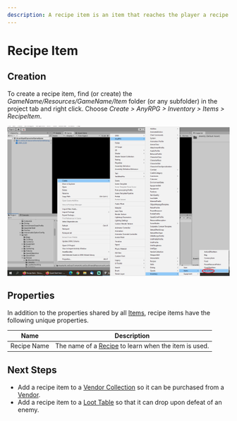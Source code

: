 ```yaml
---
description: A recipe item is an item that reaches the player a recipe when used.
---
```


# Recipe Item

## Creation

To create a recipe item, find (or create) the _GameName/Resources/GameName/Item_ folder (or any subfolder) in the project tab and right click.  Choose _Create > AnyRPG > Inventory > Items > RecipeItem_.

![](<../../.gitbook/assets/image (1) (2).png>)

## Properties

In addition to the properties shared by all [Items](./), recipe items have the following unique properties.

| Name        | Description                                                       |
| ----------- | ----------------------------------------------------------------- |
| Recipe Name | The name of a [Recipe](recipe.md) to learn when the item is used. |

## Next Steps

* Add a recipe item to a [Vendor Collection](../vendor-collection.md) so it can be purchased from a [Vendor](../interactable-option-configurations/vendor-config.md).
* Add a recipe item to a [Loot Table](../loot-table.md) so that it can drop upon defeat of an enemy.
